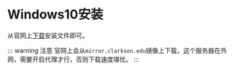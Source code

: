 # Windows10安装

从官网上[下载](https://www.blender.org/download)安装文件即可。

::: warning 注意
官网上会从`mirror.clarkson.edu`镜像上下载，这个服务器在外网，需要开启代理才行，否则下载速度堪忧。
:::